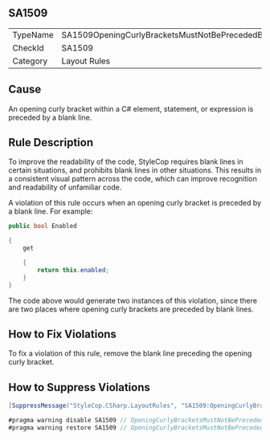 ﻿## SA1509

<table>
<tr>
  <td>TypeName</td>
  <td>SA1509OpeningCurlyBracketsMustNotBePrecededByBlankLine</td>
</tr>
<tr>
  <td>CheckId</td>
  <td>SA1509</td>
</tr>
<tr>
  <td>Category</td>
  <td>Layout Rules</td>
</tr>
</table>

## Cause

An opening curly bracket within a C# element, statement, or expression is preceded by a blank line.

## Rule Description

To improve the readability of the code, StyleCop requires blank lines in certain situations, and prohibits blank lines in other situations. This results in a consistent visual pattern across the code, which can improve recognition and readability of unfamiliar code.

A violation of this rule occurs when an opening curly bracket is preceded by a blank line. For example:

```csharp
public bool Enabled

{
    get 

    { 
        return this.enabled; 
    }
}
```

The code above would generate two instances of this violation, since there are two places where opening curly brackets are preceded by blank lines.

## How to Fix Violations

To fix a violation of this rule, remove the blank line preceding the opening curly bracket.

## How to Suppress Violations

```csharp
[SuppressMessage("StyleCop.CSharp.LayoutRules", "SA1509:OpeningCurlyBracketsMustNotBePrecededByBlankLine", Justification = "Reviewed.")]
```

```csharp
#pragma warning disable SA1509 // OpeningCurlyBracketsMustNotBePrecededByBlankLine
#pragma warning restore SA1509 // OpeningCurlyBracketsMustNotBePrecededByBlankLine
```
